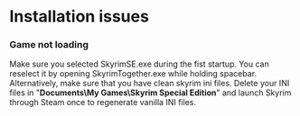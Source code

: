 # Installation issues

### Game not loading

Make sure you selected SkyrimSE.exe during the fist startup. You can reselect it by opening SkyrimTogether.exe while holding spacebar. Alternatively, make sure that you have clean skyrim ini files. Delete your INI files in "**Documents\My Games\Skyrim Special Edition**" and launch Skyrim through Steam once to regenerate vanilla INI files.
